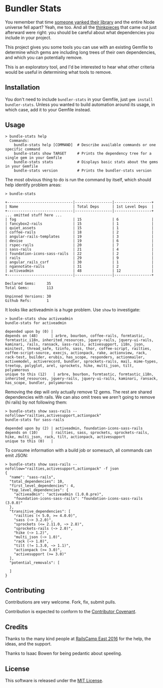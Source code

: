Bundler Stats
=============

You remember that time [someone yanked their library](http://blog.npmjs.org/post/141577284765/kik-left-pad-and-npm)
and the entire Node universe fell apart? Yeah, me too. And all the
[thinkpieces](http://www.haneycodes.net/npm-left-pad-have-we-forgotten-how-to-program/)
that came out just afterward were right: you should be careful about
what dependencies you include in your project.

This project gives you some tools you can use with an existing Gemfile to
determine which gems are including long trees of their own dependencies,
and which you can potentially remove.

This is an exploratory tool, and I'd be interested to hear what other criteria
would be useful in determining what tools to remove.

Installation
------------

You don't need to include `bundler-stats` in your Gemfile, just
`gem install bundler-stats`. Unless you wanted to build automation around its
usage, in which case, add it to your Gemfile instead. 


Usage
------------

    > bundle-stats help
      Commands:
        bundle-stats help [COMMAND]  # Describe available commands or one specific command
        bundle-stats show TARGET     # Prints the dependency tree for a single gem in your Gemfile
        bundle-stats stats           # Displays basic stats about the gems in your Gemfile
        bundle-stats version         # Prints the bundler-stats version

The most obvious thing to do is run the command by itself, which should help identify problem areas:

    > bundle-stats

    +------------------------------|-----------------|-----------------+
    | Name                         | Total Deps      | 1st Level Deps  |
    +------------------------------|-----------------|-----------------+
    ... omitted stuff here ...
    | fog                          | 15              | 6               |
    | fancybox2-rails              | 15              | 1               |
    | quiet_assets                 | 15              | 1               |
    | coffee-rails                 | 18              | 2               |
    | angular-rails-templates      | 19              | 3               |
    | devise                       | 19              | 6               |
    | rspec-rails                  | 20              | 7               |
    | sass-rails                   | 21              | 4               |
    | foundation-icons-sass-rails  | 22              | 2               |
    | rails                        | 29              | 9               |
    | angular_rails_csrf           | 30              | 1               |
    | ngannotate-rails             | 31              | 2               |
    | activeadmin                  | 48              | 12              |
    +------------------------------|-----------------|-----------------+

    Declared Gems:     35
    Total Gems:        113

    Unpinned Versions: 30
    Github Refs:       1

It looks like activeadmin is a huge problem. Use `show` to investigate:

    > bundle-stats show activeadmin
    bundle-stats for activeadmin

    depended upon by (0) |
    depends on (48)      | arbre, bourbon, coffee-rails, formtastic, formtastic_i18n, inherited_resources, jquery-rails, jquery-ui-rails, kaminari, rails, ransack, sass-rails, activesupport, i18n, json, minitest, thread_safe, tzinfo, sass, thor, coffee-script, railties, coffee-script-source, execjs, actionpack, rake, actionview, rack, rack-test, builder, erubis, has_scope, responders, actionmailer, activemodel, activerecord, bundler, sprockets-rails, mail, mime-types, treetop, polyglot, arel, sprockets, hike, multi_json, tilt, polyamorous
    unique to this (12)   | arbre, bourbon, formtastic, formtastic_i18n, inherited_resources, jquery-rails, jquery-ui-rails, kaminari, ransack, has_scope, bundler, polyamorous

Removing the dep will only actually remove 12 gems. The rest are shared dependencies with rails. We can also omit trees we aren't going to remove (hi rails) by not following them:

    > bundle-stats show sass-rails --nofollow="railties,activesupport,actionpack"
    bundle-stats for sass-rails

    depended upon by (2) | activeadmin, foundation-icons-sass-rails
    depends on (10)      | railties, sass, sprockets, sprockets-rails, hike, multi_json, rack, tilt, actionpack, activesupport
    unique to this (0)   |

To consume information with a build job or somesuch, all commands can emit JSON:

    > bundle-stats show sass-rails --nofollow="railties,activesupport,actionpack" -f json
    {
      "name": "sass-rails",
      "total_dependencies": 10,
      "first_level_dependencies": 4,
      "top_level_dependencies": {
        "activeadmin": "activeadmin (1.0.0.pre)",
        "foundation-icons-sass-rails": "foundation-icons-sass-rails (3.0.0)"
      },
      "transitive_dependencies": [
        "railties (< 5.0, >= 4.0.0)",
        "sass (~> 3.2.0)",
        "sprockets (<= 2.11.0, ~> 2.8)",
        "sprockets-rails (~> 2.0)",
        "hike (~> 1.2)",
        "multi_json (~> 1.0)",
        "rack (~> 1.0)",
        "tilt (!= 1.3.0, ~> 1.1)",
        "actionpack (>= 3.0)",
        "activesupport (>= 3.0)"
      ],
      "potential_removals": [

      ]
    }

Contributing
------------

Contributions are very welcome. Fork, fix, submit pulls.

Contribution is expected to conform to the [Contributor Covenant](https://github.com/jmmastey/bundler-stats/blob/master/CODE_OF_CONDUCT.md).


Credits
-------

Thanks to the many kind people at [RailsCamp East 2016](http://east.railscamp.com)
for the help, the ideas, and the support.

Thanks to Isaac Bowen for being pedantic about speeling.

License
-------

This software is released under the [MIT License](https://github.com/jmmastey/bundler-stats/blob/master/MIT-LICENSE).
